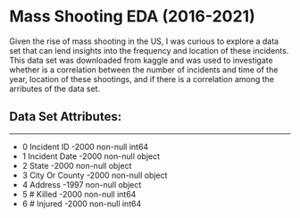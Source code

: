 # Mass Shooting EDA (2016-2021)

Given the rise of mass shooting in the US, I was curious to explore a data set that can lend insights into the frequency and location of these incidents. This data set was downloaded from kaggle and was used to investigate whether is a correlation between the number of incidents and time of the year, location of these shootings, and if there is a correlation among the arributes of the data set.

## Data Set Attributes:

---  ------          --------------  -----  
* 0   Incident ID     -2000 non-null   int64  
* 1   Incident Date   -2000 non-null   object 
* 2   State           -2000 non-null   object 
* 3   City Or County  -2000 non-null   object 
* 4   Address         -1997 non-null   object 
* 5   # Killed        -2000 non-null   int64  
* 6   # Injured       -2000 non-null   int64  
